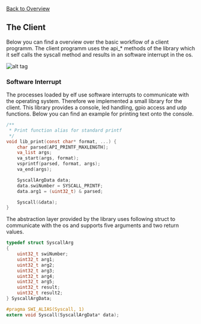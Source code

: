 [Back to Overview](https://github.com/BRO-FHV/docs/blob/master/README.md)
## <a name="Architecture"></a>The Client
Below you can find a overview over the basic workflow of a client programm. The client programm uses the api_* methods of the library which it self calls the syscall method and results in an software interrupt in the os.

![alt tag](https://raw.github.com/BRO-FHV/docs/master/images/Cilent_Library_Kernel_Interaction.png)

### Software Interrupt
The processes loaded by elf use software interrupts to communicate with the operating system. Therefore we implemented a small library for the client. This library provides a console, led handling, gpio access and udp functions. Below you can find an example for printing text onto the console.


```C
/**
 * Print function alias for standard printf
 */
void lib_print(const char* format, ...) {
	char parsed[API_PRINTF_MAXLENGTH];
	va_list args;
	va_start(args, format);
	vsprintf(parsed, format, args);
	va_end(args);

	SyscallArgData data;
	data.swiNumber = SYSCALL_PRINTF;
	data.arg1 = (uint32_t) & parsed;

	Syscall(&data);
}
```

The abstraction layer provided by the library uses following struct to communicate with the os and supports five arguments and two return values.

```C
typedef struct SyscallArg
{
    uint32_t swiNumber;
    uint32_t arg1;
    uint32_t arg2;
    uint32_t arg3;
    uint32_t arg4;
    uint32_t arg5;
    uint32_t result;
    uint32_t result2;
} SyscallArgData;

#pragma SWI_ALIAS(Syscall, 1)
extern void Syscall(SyscallArgData* data);
```
